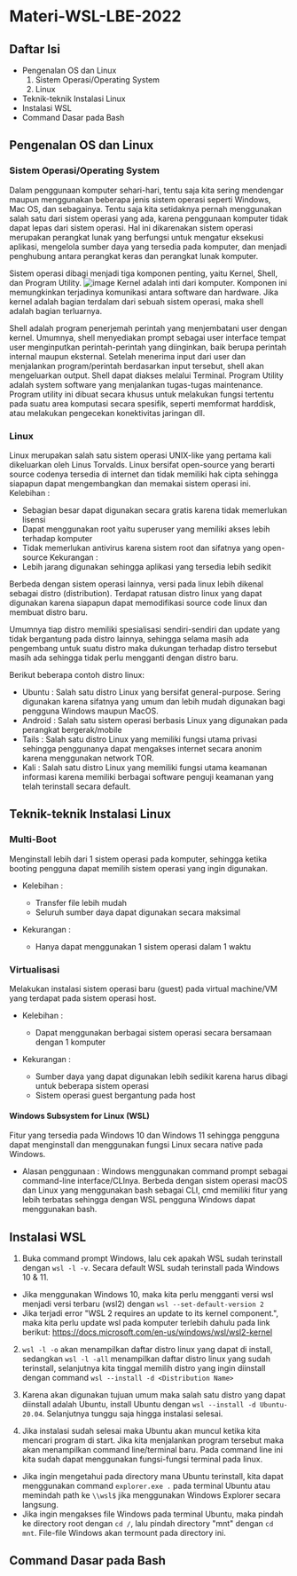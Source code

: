# Materi-WSL-LBE-2022

## Daftar Isi
* Pengenalan OS dan Linux
  1. Sistem Operasi/Operating System
  2. Linux
* Teknik-teknik Instalasi Linux
* Instalasi WSL
* Command Dasar pada Bash

## Pengenalan OS dan Linux
### Sistem Operasi/Operating System
Dalam penggunaan komputer sehari-hari, tentu saja kita sering mendengar maupun menggunakan beberapa jenis sistem operasi seperti Windows, Mac OS, dan sebagainya. Tentu saja kita setidaknya pernah menggunakan salah satu dari sistem operasi yang ada, karena penggunaan komputer tidak dapat lepas dari sistem operasi. Hal ini dikarenakan sistem operasi merupakan perangkat lunak yang berfungsi untuk mengatur eksekusi aplikasi, mengelola sumber daya yang tersedia pada komputer, dan menjadi penghubung antara perangkat keras dan perangkat lunak komputer.

Sistem operasi dibagi menjadi tiga komponen penting, yaitu Kernel, Shell, dan Program Utility.
![image](https://user-images.githubusercontent.com/85059763/194484014-625405f3-027a-4ef8-bf6b-49c1158d3cc5.png)
Kernel adalah inti dari komputer. Komponen ini memungkinkan terjadinya komunikasi antara software dan hardware. Jika kernel adalah bagian terdalam dari sebuah sistem operasi, maka shell adalah bagian terluarnya.

Shell adalah program penerjemah perintah yang menjembatani user dengan kernel. Umumnya, shell menyediakan prompt sebagai user interface tempat user menginputkan perintah-perintah yang diinginkan, baik berupa perintah internal maupun eksternal. Setelah menerima input dari user dan menjalankan program/perintah berdasarkan input tersebut, shell akan mengeluarkan output. Shell dapat diakses melalui Terminal.
Program Utility adalah system software yang menjalankan tugas-tugas maintenance. Program utility ini dibuat secara khusus untuk melakukan fungsi tertentu pada suatu area komputasi secara spesifik, seperti memformat harddisk, atau melakukan pengecekan konektivitas jaringan dll.

### Linux
Linux merupakan salah satu sistem operasi UNIX-like yang pertama kali dikeluarkan oleh Linus Torvalds. Linux bersifat open-source yang berarti source codenya tersedia di internet dan tidak memiliki hak cipta sehingga siapapun dapat mengembangkan dan memakai sistem operasi ini.<br>
Kelebihan	:
- Sebagian besar dapat digunakan secara gratis karena tidak memerlukan lisensi
- Dapat menggunakan root yaitu superuser yang memiliki akses lebih terhadap komputer
- Tidak memerlukan antivirus karena sistem root dan sifatnya yang open-source
Kekurangan	:
- Lebih jarang digunakan sehingga aplikasi yang tersedia lebih sedikit

Berbeda dengan sistem operasi lainnya, versi pada linux lebih dikenal sebagai distro (distribution). Terdapat ratusan distro linux yang dapat digunakan karena siapapun dapat memodifikasi source code linux dan membuat distro baru.

Umumnya tiap distro memiliki spesialisasi sendiri-sendiri dan update yang tidak bergantung pada distro lainnya, sehingga selama masih ada pengembang untuk suatu distro maka dukungan terhadap distro tersebut masih ada sehingga tidak perlu mengganti dengan distro baru.

Berikut beberapa contoh distro linux:
- Ubuntu	: Salah satu distro Linux yang bersifat general-purpose. Sering digunakan karena sifatnya yang umum dan lebih mudah digunakan bagi pengguna Windows maupun MacOS.
- Android	: Salah satu sistem operasi berbasis Linux yang digunakan pada perangkat bergerak/mobile
- Tails		: Salah satu distro Linux yang memiliki fungsi utama privasi sehingga penggunanya dapat mengakses internet secara anonim karena menggunakan network TOR.
- Kali		: Salah satu distro Linux yang memiliki fungsi utama keamanan informasi karena memiliki berbagai software penguji keamanan yang telah terinstall secara default.

## Teknik-teknik Instalasi Linux
### Multi-Boot
Menginstall lebih dari 1 sistem operasi pada komputer, sehingga ketika booting pengguna dapat memilih sistem operasi yang ingin digunakan.
* Kelebihan	:
  - Transfer file lebih mudah
  - Seluruh sumber daya dapat digunakan secara maksimal

* Kekurangan	:
  - Hanya dapat menggunakan 1 sistem operasi dalam 1 waktu

### Virtualisasi
Melakukan instalasi sistem operasi baru (guest) pada virtual machine/VM yang terdapat pada sistem operasi host.
* Kelebihan	:
  - Dapat menggunakan berbagai sistem operasi secara bersamaan dengan 1 komputer

* Kekurangan	:
  - Sumber daya yang dapat digunakan lebih sedikit karena harus dibagi untuk beberapa sistem operasi
  - Sistem operasi guest bergantung pada host

#### Windows Subsystem for Linux (WSL)
Fitur yang tersedia pada Windows 10 dan Windows 11 sehingga pengguna dapat menginstall dan menggunakan fungsi Linux secara native pada Windows.
* Alasan penggunaan	:
Windows menggunakan command prompt sebagai command-line interface/CLInya. Berbeda dengan sistem operasi macOS dan Linux yang menggunakan bash sebagai CLI, cmd memiliki fitur yang lebih terbatas sehingga dengan WSL pengguna Windows dapat menggunakan bash.


## Instalasi WSL
1. Buka command prompt Windows, lalu cek apakah WSL sudah terinstall dengan `wsl -l -v`. Secara default WSL sudah terinstall pada Windows 10 & 11.
* Jika menggunakan Windows 10, maka kita perlu mengganti versi wsl menjadi versi terbaru (wsl2) dengan `wsl --set-default-version 2`
* Jika terjadi error "WSL 2 requires an update to its kernel component.", maka kita perlu update wsl pada komputer terlebih dahulu pada link berikut: https://docs.microsoft.com/en-us/windows/wsl/wsl2-kernel

2. `wsl -l -o` akan menampilkan daftar distro linux yang dapat di install, sedangkan `wsl -l -all` menampilkan daftar distro linux yang sudah terinstall, selanjutnya kita tinggal memilih distro yang ingin diinstall dengan command `wsl --install -d <Distribution Name>`

3. Karena akan digunakan tujuan umum maka salah satu distro yang dapat diinstall adalah Ubuntu, install Ubuntu dengan `wsl --install -d Ubuntu-20.04`. Selanjutnya tunggu saja hingga instalasi selesai.

4. Jika instalasi sudah selesai maka Ubuntu akan muncul ketika kita mencari program di start. Jika kita menjalankan program tersebut maka akan menampilkan command line/terminal baru. Pada command line ini kita sudah dapat menggunakan fungsi-fungsi terminal pada linux.
* Jika ingin mengetahui pada directory mana Ubuntu terinstall, kita dapat menggunakan command `explorer.exe .` pada terminal Ubuntu atau memindah path ke `\\wsl$` jika menggunakan Windows Explorer secara langsung.
* Jika ingin mengakses file Windows pada terminal Ubuntu, maka pindah ke directory root dengan `cd /`, lalu pindah directory "mnt" dengan `cd mnt`. File-file Windows akan termount pada directory ini.

## Command Dasar pada Bash
